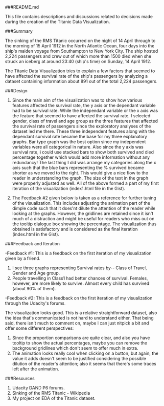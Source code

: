 ###README.md

This file contains descriptions and discussions related to decisions made during the creation of the Titanic Data Visualization.

###Summary

The sinking of the RMS Titanic occurred on the night of 14 April through to the morning of 15 April 1912 in the North Atlantic Ocean, four days into the ship's maiden voyage from Southampton to New York City. The ship hosted 2,224 passengers and crew out of which more than 1500 died when she struck an iceberg at around 23:40 (ship's time) on Sunday, 14 April 1912. 

The Titanic Data Visualization tries to explain a few factors that seemed to have affected the survival rate of the ship's passengers by analyzing a dataset containing information about 891 out of the total 2,224 passengers.

###Design

1. Since the main aim of the visualization was to show how various features affected the survival rate, the y axis or the dependant variable had to be survival rate. While the independant variable or the x axis was the feature that seemed to have affected the survival rate. I selected gender, class of travel and age group as the three features that affected the survival rate of passengers since the exploratory analyses of the dataset led me there. These three independent features along with the dependant survival rate became the base for my three explanatory graphs. Bar type graph was the best option since my independent variables were all categorical in nature. Also since the y axis was survival rate, i could use stacked bars to show both survived and died percentage together which would add more information without any redundancy! The last thing I did was arrange my categories along the x axis such that the blue bars representing the % survived became shorter as we moved to the right. This would give a nice flow to the reader in understanding the graph. The size of the text in the graph were properly adjusted as well. All of the above formed a part of my first iteration of the visualization (index1.html file in the Gist).   

2. The Feedback #2 given below is taken as a reference for further tuning of the visualization. This includes adjusting the animation part of the dimple code such that it does'nt dilute the attention of the reader while looking at the graphs. However, the gridlines are retained since it isn't much of a distraction and might be useful for readers who miss out on the tooltip dialogue box showing the percentage. The visualization thus obtained is satisfactory and is considered as the final iteration (index.html in the Gist).

###Feedback and Iteration

-Feedback #1: This is a feedback on the first iteration of my visualization given by a friend.

1. I see three graphs representing Survival rates by-- Class of Travel, Gender and Age group.
2. People travelling in Class1 had better chances of survival. Females, however, are more likely to survive. Almost every child has survived (about 90% of them).

-Feedback #2: This is a feedback on the first iteration of my visualization through the Udacity's forums.

The visualization looks good. This is a relative straightforward dataset, also the idea that's communicated is not hard to understand either. That being said, there isn't much to comment on, maybe I can just nitpick a bit and offer some different perspectives:

1. Since the proportion comparisons are quite clear, and also you have tooltip to show the actual percentages, maybe you can remove the background gridlines which don't seem to offer much in extra.
2. The animation looks really cool when clicking on a button, but again, the value it adds doesn't seem to be justified considering the possible dilution of the reader's attention; also it seems that there's some traces left after the animation.

###Resources

1. Udacity DAND P6 forums. 
2. Sinking of the RMS Titanic - Wikipedia
3. My project on EDA of the Titanic dataset.
